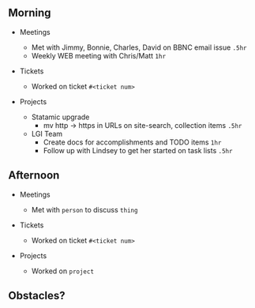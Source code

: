 ## Morning

- Meetings
    - Met with Jimmy, Bonnie, Charles, David on BBNC email issue `.5hr`
    - Weekly WEB meeting with Chris/Matt `1hr`

- Tickets
    - Worked on ticket `#<ticket num>`


- Projects
    - Statamic upgrade
        - mv http -> https in URLs on site-search, collection items `.5hr`
    - LGI Team
        - Create docs for accomplishments and TODO items `1hr`
        - Follow up with Lindsey to get her started on task lists `.5hr`


## Afternoon

- Meetings
    - Met with `person` to discuss `thing`


- Tickets
    - Worked on ticket `#<ticket num>`


- Projects
    - Worked on `project`


## Obstacles?
